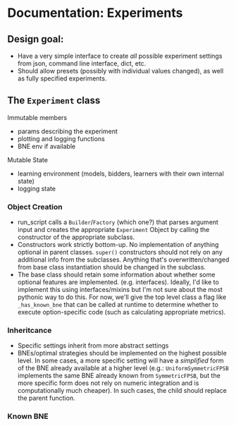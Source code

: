 # Documentation: Experiments

## Design goal:
* Have a very simple interface to create _all_ possible experiment settings from json, command line interface, dict, etc.
* Should allow presets (possibly with individual values changed), as well as fully specified experiments.

## The `Experiment` class

Immutable members
* params describing the experiment
* plotting and logging functions
* BNE env if available

Mutable State
* learning environment (models, bidders, learners with their own internal state)
* logging state

### Object Creation

* run_script calls a `Builder`/`Factory` (which one?) that parses argument input and creates the appropriate `Experiment` Object by calling the constructor of the appropriate subclass.
* Constructors work strictly bottom-up. No implementation of anything optional in parent classes. `super()` constructors should not rely on any additional info from the subclasses. Anything that's overwritten/changed from base class instantiation should be changed in the subclass.
* The base class should retain some information about whether some optional features are implemented. (e.g. interfaces). Ideally, I'd like to implement this using interfaces/mixins but I'm not sure about the most pythonic way to do this. For now, we'll give the top level class a flag like `_has_known_bne` that can be called at runtime to determine whether to execute option-specific code (such as calculating appropriate metrics).



### Inheritcance
* Specific settings inherit from more abstract settings
* BNEs/optimal strategies should be implemented on the highest possible level. In some cases, a more specific setting will have a _simplified_ form of the BNE already available at a higher level (e.g.: `UniformSymmetricFPSB` implements the same BNE already known from `SymmetricFPSB`, but the more specific form does not rely on numeric integration and is computationally much cheaper). In such cases, the child should replace the parent function.

### Known BNE